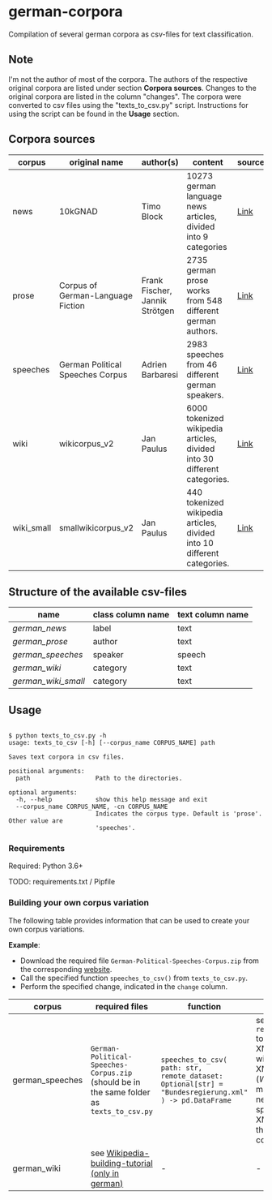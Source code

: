 # german-corpora
Compilation of several german corpora as csv-files for text classification. 


## Note

I'm not the author of most of the corpora. The authors of the respective original corpora are listed under section **Corpora sources**. Changes to the original corpora are listed in the column "changes". The corpora were converted to csv files using the "texts_to_csv.py" script. Instructions for using the script can be found in the **Usage** section.

## Corpora sources


| corpus | original name | author(s) | content | source | license | changes |
| --- | --- | --- | --- | --- | --- | --- |
| news | 10kGNAD | Timo Block | 10273 german language news articles, divided into 9 categories | [Link](https://tblock.github.io/10kGNAD/) | CC BY-NC-SA 4.0 | Replaced semicolon delimiter with comma delimiter. |
| prose | Corpus of German-Language Fiction | Frank Fischer, Jannik Strötgen | 2735 german prose works from 548 different german authors. |[Link](https://figshare.com/articles/Corpus_of_German-Language_Fiction_txt_/4524680/1) | CC BY 4.0 | Only prose texts from the folder 'corpus-of-german-fiction-txt' where used i.e. only texts from german authors. |
| speeches | German Political Speeches Corpus | Adrien Barbaresi | 2983 speeches from 46 different german speakers. |[Link](https://adrien.barbaresi.eu/corpora/speeches/#data) | CC BY-SA 4.0 | Only speeches from the file "Bundesregierung.xml" were used. |
| wiki | wikicorpus_v2 | Jan Paulus | 6000 tokenized wikipedia articles, divided into 30 different categories. | [Link](https://github.com/realjanpaulus/german_text_classification_nlp) | - | Deleted "id" and "Unammed: 0" column. |
| wiki_small | smallwikicorpus_v2 | Jan Paulus | 440 tokenized wikipedia articles, divided into 10 different categories. | [Link](https://github.com/realjanpaulus/german_text_classification_nlp) | - | Deleted "id" and "Unammed: 0" column. |

## Structure of the available csv-files

| name | class column name | text column name |
| --- | --- | --- |
| *german_news* | label | text |
| *german_prose* | author | text |
| *german_speeches* | speaker| speech |
| *german_wiki* | category | text |
| *german_wiki_small* | category | text |

## Usage

```

$ python texts_to_csv.py -h
usage: texts_to_csv [-h] [--corpus_name CORPUS_NAME] path

Saves text corpora in csv files.

positional arguments:
  path                  Path to the directories.

optional arguments:
  -h, --help            show this help message and exit
  --corpus_name CORPUS_NAME, -cn CORPUS_NAME 
                        Indicates the corpus type. Default is 'prose'. Other value are
                        'speeches'.

```

### Requirements

Required: Python 3.6+

TODO: requirements.txt / Pipfile

### Building your own corpus variation

The following table provides information that can be used to create your own corpus variations.

**Example**: 
* Download the required file `German-Political-Speeches-Corpus.zip` from the corresponding [website](https://adrien.barbaresi.eu/corpora/speeches/#data). 
* Call the specified function `speeches_to_csv()` from `texts_to_csv.py`.
* Perform the specified change, indicated in the `change` column.

| corpus | required files| function | change |
| --- | --- | --- | --- |
| german_speeches | `German-Political-Speeches-Corpus.zip` (should be in the same folder as `texts_to_csv.py` | `speeches_to_csv(`<br> `path: str,` <br> `remote_dataset: Optional[str] = "Bundesregierung.xml"`<br>`) -> pd.DataFrame` | set `remote_dateset` to a different XML-file within the XML-file (*Watch out*: It may be necessary to specify other XML tags in the source code.) |
| german_wiki | see [Wikipedia-building-tutorial (only in german)](https://github.com/realjanpaulus/german_text_classification_nlp/blob/master/tutorials/Zusatzkapitel%20-%20Wie%20baue%20ich%20mein%20eigenes%20Wikipediakorpus%3F.ipynb) | - | - |
